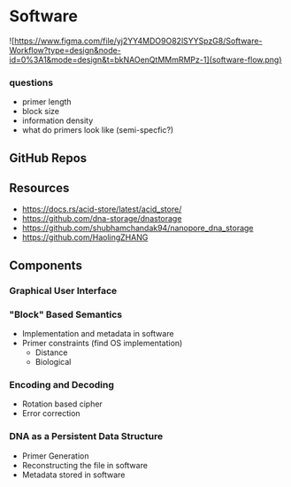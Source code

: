 # Software

![https://www.figma.com/file/yj2YY4MDO9O82lSYYSpzG8/Software-Workflow?type=design&node-id=0%3A1&mode=design&t=bkNAOenQtMMmRMPz-1](software-flow.png)

### questions
- primer length
- block size
- information density
- what do primers look like (semi-specfic?)

## GitHub Repos

## Resources
- https://docs.rs/acid-store/latest/acid_store/
- https://github.com/dna-storage/dnastorage
- https://github.com/shubhamchandak94/nanopore_dna_storage
- https://github.com/HaolingZHANG

## Components

### Graphical User Interface

### "Block" Based Semantics
- Implementation and metadata in software
- Primer constraints (find OS implementation)
  - Distance
  - Biological

### Encoding and Decoding
- Rotation based cipher
- Error correction

### DNA as a Persistent Data Structure
- Primer Generation
- Reconstructing the file in software
- Metadata stored in software
